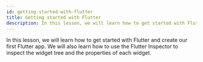 ```yaml
---
id: getting-started-with-flutter
title: Getting started with Flutter
description: In this lesson, we will learn how to get started with Flutter and create our first Flutter app.
---
```



In this lesson, we will learn how to get started with Flutter and create our first Flutter app. We will also learn how to use the Flutter Inspector to inspect the widget tree and the properties of each widget.